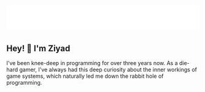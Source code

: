 <h1 align="center">
  <img src="https://raw.githubusercontent.com/ziyadhammad/ziyadhammad/main/name.svg" alt="Ziyad Hammad" />
</h1>

## Hey! 👋 I'm Ziyad
I've been knee-deep in programming for over three years now. As a die-hard gamer, I've always had this deep curiosity about the inner workings of game systems, which naturally led me down the rabbit hole of programming.